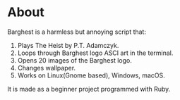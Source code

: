 # About
Barghest is a harmless but annoying script that:

1. Plays The Heist by P.T. Adamczyk.
2. Loops through Barghest logo ASCI art in the terminal.
3. Opens 20 images of the Barghest logo.
4. Changes wallpaper.
5. Works on Linux(Gnome based), Windows, macOS.

It is made as a beginner project programmed with Ruby.
